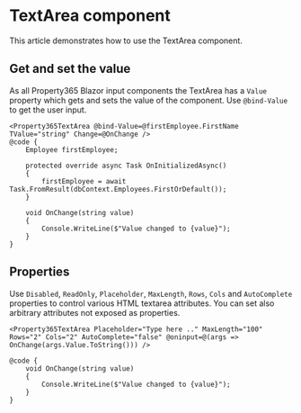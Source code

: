# TextArea component
This article demonstrates how to use the TextArea component. 

## Get and set the value
As all Property365 Blazor input components the TextArea has a `Value` property which gets and sets the value of the component.
Use `@bind-Value` to get the user input.

```
<Property365TextArea @bind-Value=@firstEmployee.FirstName TValue="string" Change=@OnChange />
@code {
    Employee firstEmployee;

    protected override async Task OnInitializedAsync()
    {
        firstEmployee = await Task.FromResult(dbContext.Employees.FirstOrDefault());
    }

    void OnChange(string value)
    {
        Console.WriteLine($"Value changed to {value}");
    }
}
```

## Properties
Use `Disabled`, `ReadOnly`, `Placeholder`, `MaxLength`, `Rows`, `Cols` and `AutoComplete` properties to control various HTML textarea attributes. You can set also arbitrary attributes not exposed as properties.
```
<Property365TextArea Placeholder="Type here .." MaxLength="100" Rows="2" Cols="2" AutoComplete="false" @oninput=@(args => OnChange(args.Value.ToString())) />

@code {
    void OnChange(string value)
    {
        Console.WriteLine($"Value changed to {value}");
    }
}
```